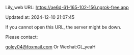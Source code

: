 Lily_web URL: https://ae6d-61-165-102-156.ngrok-free.app

Updated at: 2024-12-10 21:07:45

If you cannot open this URL, the server might be down.

Please contact: 

goley04@foxmail.com Or Wechat:GL_yeaH